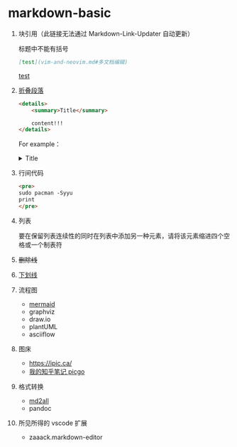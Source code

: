 # markdown-basic

1.  块引用（此链接无法通过 Markdown-Link-Updater 自动更新）

    标题中不能有括号

    ```markdown
    [test](vim-and-neovim.md#多文档编辑)
    ```

    [test](../ide/vim-and-neovim/_default/vim-and-neovim.md#%E5%A4%9A%E6%96%87%E6%A1%A3%E7%BC%96%E8%BE%91)

2.  [折叠段落](https://www.zhihu.com/question/342335042/answer/803129565)

    ```html
    <details>
        <summary>Title</summary>

        content!!!
    </details>
    ```

    For example：

    <details>
    <summary>Title</summary>
    <table border="1">
    <tr>
    <th>参数</th>
    <th>含义</th>
    </tr>
    <tr>
    <td><code>start</code></td>
    <td>row 1, cell 2</td>
    </tr>
    <tr>
    <td>row 2, cell 1</td>
    <td>row 2, cell 2</td>
    </tr>
    </table>
    </details>

3.  行间代码

    ```html
    <pre>
    sudo pacman -Syyu
    print
    </pre>
    ```

4.  列表

    要在保留列表连续性的同时在列表中添加另一种元素，请将该元素缩进四个空格或一个制表符

5.  ~~删除线~~

6.  <u>下划线</u>

7.  流程图

    -   [mermaid](https://github.com/mermaid-js/mermaid)
    -   graphviz
    -   draw.io
    -   plantUML
    -   asciiflow

8.  图床

    -   https://ipic.ca/
    -   [我的知乎笔记 picgo](https://zhuanlan.zhihu.com/p/133856067)

9.  格式转换

    -   [md2all](http://md.aclickall.com/)
    -   pandoc

10. 所见所得的 vscode 扩展

    -   zaaack.markdown-editor
